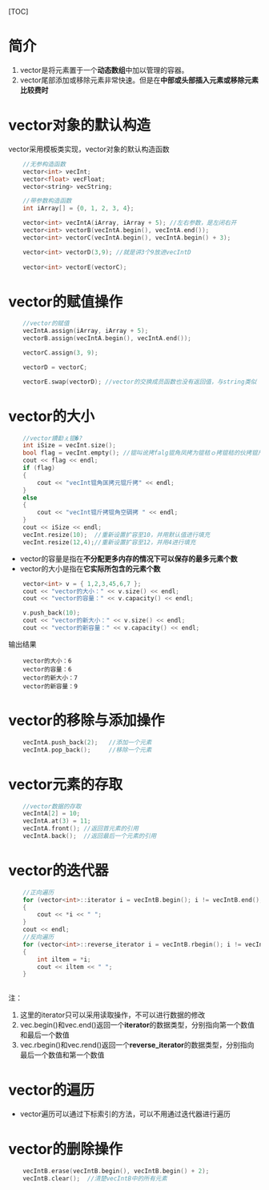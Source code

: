[TOC]
# 简介
1. vector是将元素置于一个**动态数组**中加以管理的容器。
2. vector尾部添加或移除元素非常快速。但是在**中部或头部插入元素或移除元素比较费时**

# vector对象的默认构造
vector采用模板类实现，vector对象的默认构造函数
```C++
    //无参构造函数
    vector<int> vecInt;
    vector<float> vecFloat;
    vector<string> vecString;

    //带参数构造函数
    int iArray[] = {0, 1, 2, 3, 4};

    vector<int> vecIntA(iArray, iArray + 5); //左右参数，是左闭右开
    vector<int> vectorB(vecIntA.begin(), vecIntA.end());
    vector<int> vectorC(vecIntA.begin(), vecIntA.begin() + 3);

    vector<int> vectorD(3,9); //就是讲3个9放进vecIntD
    
    vector<int> vectorE(vectorC);
```

# vector的赋值操作
```C++
    //vector的赋值
    vecIntA.assign(iArray, iArray + 5);
    vectorB.assign(vecIntA.begin(), vecIntA.end());

    vectorC.assign(3, 9);

    vectorD = vectorC;

    vectorE.swap(vectorD); //vector的交换成员函数也没有返回值，与string类似
```

# vector的大小
```C++
    //vector鐨勫ぇ锟�?
    int iSize = vecInt.size();
    bool flag = vecInt.empty(); //锟叫讹拷falg锟角凤拷为锟秸ｏ拷锟秸的伙拷锟斤拷锟斤拷1锟斤拷锟斤拷为锟秸凤拷锟斤拷0锟斤拷
    cout << flag << endl;
    if (flag)
    {
        cout << "vecInt锟角匡拷元锟斤拷" << endl;
    }
    else
    {
        cout << "vecInt锟斤拷锟角空碉拷 " << endl;
    }
    cout << iSize << endl;
    vecInt.resize(10);  //重新设置扩容至10，并用默认值进行填充
    vecInt.resize(12,4);//重新设置扩容至12，并用4进行填充
```
* vector的容量是指在**不分配更多内存的情况下可以保存的最多元素个数**
* vector的大小是指在**它实际所包含的元素个数**
```C++
	vector<int> v = { 1,2,3,45,6,7 };
	cout << "vector的大小：" << v.size() << endl;
	cout << "vector的容量：" << v.capacity() << endl;

	v.push_back(10);
	cout << "vector的新大小：" << v.size() << endl;
	cout << "vector的新容量：" << v.capacity() << endl;
```
输出结果
```
    vector的大小：6
    vector的容量：6
    vector的新大小：7
    vector的新容量：9
```
# vector的移除与添加操作
```C++
    vecIntA.push_back(2);   //添加一个元素
    vecIntA.pop_back();     //移除一个元素
```
# vector元素的存取
```C++
    //vector数据的存取
    vecIntA[2] = 10;
    vecIntA.at(3) = 11;
    vecIntA.front(); //返回首元素的引用
    vecIntA.back();  //返回最后一个元素的引用
```
# vector的迭代器
```C++
    //正向遍历
    for (vector<int>::iterator i = vecIntB.begin(); i != vecIntB.end(); i++)
    {
        cout << *i << " ";
    }
    cout << endl;
    //反向遍历
    for (vector<int>::reverse_iterator i = vecIntB.rbegin(); i != vecIntB.rend(); i++)
    {
        int iltem = *i;
        cout << iltem << " ";
    }
    
```
注：
1. 这里的iterator只可以采用读取操作，不可以进行数据的修改
2. vec.begin()和vec.end()返回一个**iterator**的数据类型，分别指向第一个数值和最后一个数值
3. vec.rbegin()和vec.rend()返回一个**reverse_iterator**的数据类型，分别指向最后一个数值和第一个数值
# vector的遍历
* vector遍历可以通过下标索引的方法，可以不用通过迭代器进行遍历
# vector的删除操作
```C++
    vecIntB.erase(vecIntB.begin(), vecIntB.begin() + 2);
    vecIntB.clear();  //清楚vecIntB中的所有元素
```